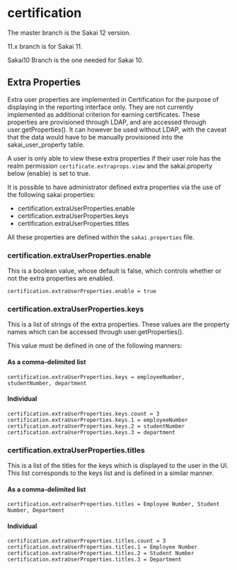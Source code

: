# certification

The master branch is the Sakai 12 version.

11.x branch is for Sakai 11.

Sakai10 Branch is the one needed for Sakai 10.

## Extra Properties

Extra user properties are implemented in Certification for the purpose of displaying in the reporting interface 
only. They are not currently implemented as additional criterion for earning certificates. These properties are 
provisioned through LDAP, and are accessed through user.getProperties(). It can however be used without LDAP, 
with the caveat that the data would have to be manually provisioned into the sakai_user_property table.

A user is only able to view these extra properties if their user role has the realm permission 
`certificate.extraprops.view` and the sakai.property below (enable) is set to true.

It is possible to have administrator defined extra properties via the use of the following sakai properties:
- certification.extraUserProperties.enable
- certification.extraUserProperties.keys
- certification.extraUserProperties.titles

All these properties are defined within the `sakai.properties` file.

### certification.extraUserProperties.enable
This is a boolean value, whose default is false, which controls whether or not the extra properties are enabled.

`certification.extraUserProperties.enable = true`

### certification.extraUserProperties.keys

This is a list of strings of the extra properties. These values are the property names which can be accessed through user.getProperties().

This value must be defined in one of the following manners:

#### As a comma-delimited list
`certification.extraUserProperties.keys = employeeNumber, studentNumber, department`

#### Individual
```
certification.extraUserProperties.keys.count = 3
certification.extraUserProperties.keys.1 = employeeNumber
certification.extraUserProperties.keys.2 = studentNumber
certification.extraUserProperties.keys.3 = department
```

### certification.extraUserProperties.titles
This is a list of the titles for the keys which is displayed to the user in the UI. This list corresponds to the keys list and is defined in a similar manner.

#### As a comma-delimited list
`certification.extraUserProperties.titles = Employee Number, Student Number, Department`

#### Individual
```
certification.extraUserProperties.titles.count = 3
certification.extraUserProperties.titles.1 = Employee Number
certification.extraUserProperties.titles.2 = Student Number
certification.extraUserProperties.titles.3 = Department
```
